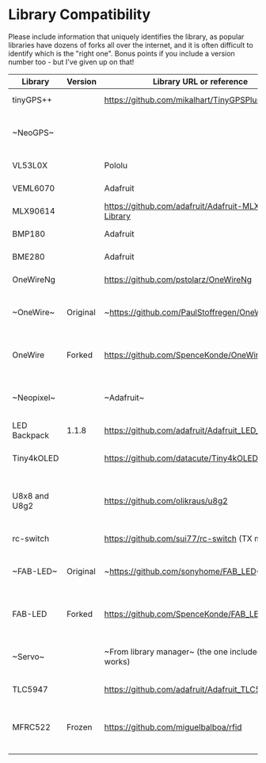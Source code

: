 # Library Compatibility
Please include information that uniquely identifies the library, as popular libraries have dozens of forks all over the internet, and it is often difficult to identify which is the "right one". Bonus points if you include a version number too - but I've given up on that!
<!-- markdownlint-disable-file MD034 -->
| Library      | Version | Library URL or reference                              | Status                               | Notes                                                     |
|--------------|---------|-------------------------------------------------------|--------------------------------------|-----------------------------------------------------------|
| tinyGPS++    |         | https://github.com/mikalhart/TinyGPSPlus              |                 Compiles and works   |                                                           |
| ~NeoGPS~     |         |                                                       |  Architecture warning, doesn't work  |                                                           |
| VL53L0X      |         | Pololu                                                |                 Compiles and works   |                                                           |
| VEML6070     |         | Adafruit                                              |                 Compiles and works   |                                                           |
| MLX90614     |         | https://github.com/adafruit/Adafruit-MLX90614-Library |                 Compiles and works   |                                                           |
| BMP180       |         | Adafruit                                              |                 Compiles and works   |                                                           |
| BME280       |         | Adafruit                                              |                 Compiles and works   |                                                           |
| OneWireNg    |         | https://github.com/pstolarz/OneWireNg                 |                 Compiles and works   |                                                           |
| ~OneWire~    | Original| ~https://github.com/PaulStoffregen/OneWire~           |                   Does not compile   | Not compatible with modern AVRs other than the ATmega4809 |
| OneWire      | Forked  | https://github.com/SpenceKonde/OneWire                | I added support for "megaavr", works | Tested PR submitted August 2020. No response from Paul.   |
| ~Neopixel~   |         | ~Adafruit~                                            |                   Does not compile   | Use included tinyNeoPixel - Same API, adapted for these   |
| LED Backpack |   1.1.8 | https://github.com/adafruit/Adafruit_LED_Backpack     |                 Compiles and works   |                                                           |
| Tiny4kOLED   |         | https://github.com/datacute/Tiny4kOLED                |                 Compiles and works   | SSD1306, not just for tiny - anything with Wire.h lib     |
| U8x8 and U8g2    |         | https://github.com/olikraus/u8g2                      | U8x8 works. People disgree on U8g2   | The more memory-intensive U8g2 may work on only the largest-memory parts |
| rc-switch    |         | https://github.com/sui77/rc-switch  (TX mode)         |                 Compiles and works   | A surprise. I don't expect RX will work                   |
| ~FAB-LED~    | Original| ~https://github.com/sonyhome/FAB_LED~                 |        Architecture is unsupported   | FAB-LED is a WS2812 w/out buffer library; impressive      |
| FAB-LED      | Forked  | https://github.com/SpenceKonde/FAB_LED                | I added support for "megaavr", works | No response to my PR to get my fix into his version :-/   |
| ~Servo~      |         | ~From library manager~ (the one included w/core works)|                      Compile error   | Use Servo_megaTinyCore if installed Servo via lib. mgr.   |
| TLC5947      |         | https://github.com/adafruit/Adafruit_TLC5947          |                 Compiles and works   |                                                           |
| MFRC522      | Frozen  | https://github.com/miguelbalboa/rfid                  |                 Compiles and works   | Long ago had issue relating to F(). This is the F()ing library that forced the return of the macro! |
